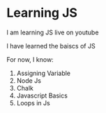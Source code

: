 # Learning JS

I am learning JS live on youtube

I have learned the baiscs of JS

For now, I know:

1. Assigning Variable
2. Node Js
3. Chalk
4. Javascript Basics
5. Loops in Js
